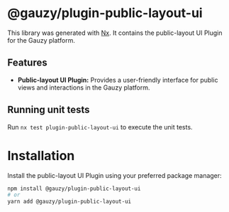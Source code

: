 # @gauzy/plugin-public-layout-ui

This library was generated with [Nx](https://nx.dev). It contains the public-layout UI Plugin for the Gauzy platform.

## Features

-   **Public-layout UI Plugin:** Provides a user-friendly interface for public views and interactions in the Gauzy platform.

## Running unit tests

Run `nx test plugin-public-layout-ui` to execute the unit tests.

# Installation

Install the public-layout UI Plugin using your preferred package manager:

```bash
npm install @gauzy/plugin-public-layout-ui
# or
yarn add @gauzy/plugin-public-layout-ui
```
